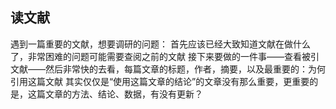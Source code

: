 ## 读文献
遇到一篇重要的文献，想要调研的问题：
首先应该已经大致知道文献在做什么了，非常困难的问题可能需要查阅之前的文献
接下来要做的一件事——查看被引文献——然后非常快的去看，每篇文章的标题，作者，摘要，以及最重要的：为何引用这篇文献
其实仅仅是“使用这篇文章的结论”的文章没有那么重要，更重要的是，这篇文章的方法、结论、数据，有没有更新？
<!--stackedit_data:
eyJoaXN0b3J5IjpbLTE4NDY0NDYxMTldfQ==
-->